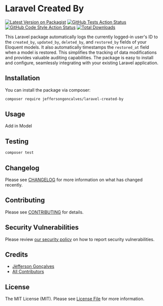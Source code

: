 # Laravel Created By

[![Latest Version on Packagist](https://img.shields.io/packagist/v/jeffersongoncalves/laravel-created-by.svg?style=flat-square)](https://packagist.org/packages/jeffersongoncalves/laravel-created-by)
[![GitHub Tests Action Status](https://img.shields.io/github/actions/workflow/status/jeffersongoncalves/laravel-created-by/run-tests.yml?branch=main&label=tests&style=flat-square)](https://github.com/jeffersongoncalves/laravel-created-by/actions?query=workflow%3Arun-tests+branch%3Amain)
[![GitHub Code Style Action Status](https://img.shields.io/github/actions/workflow/status/jeffersongoncalves/laravel-created-by/fix-php-code-style-issues.yml?branch=main&label=code%20style&style=flat-square)](https://github.com/jeffersongoncalves/laravel-created-by/actions?query=workflow%3A"Fix+PHP+code+styling"+branch%3Amain)
[![Total Downloads](https://img.shields.io/packagist/dt/jeffersongoncalves/laravel-created-by.svg?style=flat-square)](https://packagist.org/packages/jeffersongoncalves/laravel-created-by)


This Laravel package automatically logs the currently logged-in user's ID to the `created_by`, `updated_by`, `deleted_by`, and `restored_by` fields of your Eloquent models. It also automatically timestamps the `restored_at` field when a model is restored. This simplifies the tracking of data modifications and provides valuable auditing capabilities. The package is easy to install and configure, seamlessly integrating with your existing Laravel application.

## Installation

You can install the package via composer:

```bash
composer require jeffersongoncalves/laravel-created-by
```

## Usage
Add in Model


## Testing

```bash
composer test
```

## Changelog

Please see [CHANGELOG](CHANGELOG.md) for more information on what has changed recently.

## Contributing

Please see [CONTRIBUTING](.github/CONTRIBUTING.md) for details.

## Security Vulnerabilities

Please review [our security policy](../../security/policy) on how to report security vulnerabilities.

## Credits

- [Jèfferson Gonçalves](https://github.com/jeffersongoncalves)
- [All Contributors](../../contributors)

## License

The MIT License (MIT). Please see [License File](LICENSE.md) for more information.
